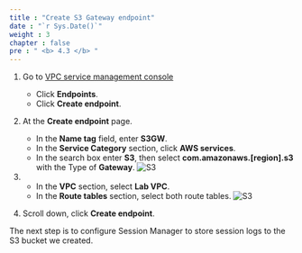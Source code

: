 ```yaml
---
title : "Create S3 Gateway endpoint"
date : "`r Sys.Date()`"
weight : 3
chapter : false
pre : " <b> 4.3 </b> "
---
```



1. Go to [VPC service management console](https://console.aws.amazon.com/vpc/home)
    - Click **Endpoints**.
    - Click **Create endpoint**.

2. At the **Create endpoint** page.
    - In the **Name tag** field, enter **S3GW**.
    - In the **Service Category** section, click **AWS services**.
    - In the search box enter **S3**, then select **com.amazonaws.[region].s3** with the Type of **Gateway**.
![S3](/images/2/66.png)

3.  - In the **VPC** section, select **Lab VPC**.
    - In the **Route tables** section, select both route tables.
![S3](/images/2/67.png)

4. Scroll down, click **Create endpoint**.

The next step is to configure Session Manager to store session logs to the S3 bucket we created.